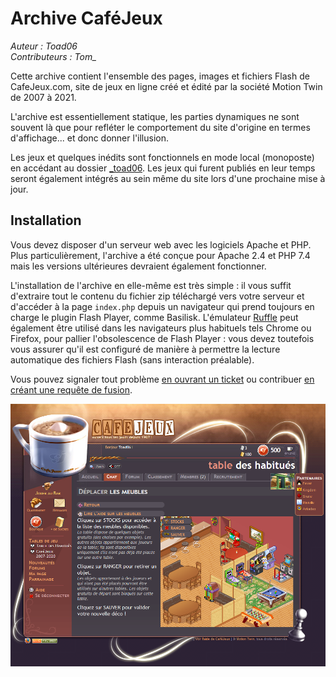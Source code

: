 # Archive CaféJeux

<em>Auteur : Toad06</em><br/>
<em>Contributeurs : Tom_</em>

Cette archive contient l'ensemble des pages, images et fichiers Flash de CafeJeux.com, site de jeux en ligne créé et édité par la société Motion Twin de 2007 à 2021.

L'archive est essentiellement statique, les parties dynamiques ne sont souvent là que pour refléter le comportement du site d'origine en termes d'affichage... et donc donner l'illusion.

Les jeux et quelques inédits sont fonctionnels en mode local (monoposte) en accédant au dossier <a href="_toad06">_toad06</a>. Les jeux qui furent publiés en leur temps seront également intégrés au sein même du site lors d'une prochaine mise à jour.


## Installation

Vous devez disposer d'un serveur web avec les logiciels Apache et PHP. Plus particulièrement, l'archive a été conçue pour Apache 2.4 et PHP 7.4 mais les versions ultérieures devraient également fonctionner.

L'installation de l'archive en elle-même est très simple : il vous suffit d'extraire tout le contenu du fichier zip téléchargé vers votre serveur et d'accéder à la page `index.php` depuis un navigateur qui prend toujours en charge le plugin Flash Player, comme Basilisk. L'émulateur <a href="https://github.com/ruffle-rs/ruffle">Ruffle</a> peut également être utilisé dans les navigateurs plus habituels tels Chrome ou Firefox, pour pallier l'obsolescence de Flash Player : vous devez toutefois vous assurer qu'il est configuré de manière à permettre la lecture automatique des fichiers Flash (sans interaction préalable).

Vous pouvez signaler tout problème <a href="https://github.com/Toad06/CafeJeux-Archive/issues">en ouvrant un ticket</a> ou contribuer <a href="https://github.com/Toad06/CafeJeux-Archive/pulls">en créant une requête de fusion</a>.


<a href="https://github.com/Toad06/CafeJeux-Archive"><img src="presentation.png?raw=true" alt="" /></a>
